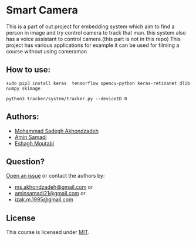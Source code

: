 # Smart Camera
This is a part of out project for embedding system which aim to find a person in image and try control camera to track that man.
this system also has a voice assistant to control camera.(this part is not in this repo)
This project has various applications for example it can be used for filming a course without using cameraman


## How to use:
~~~~
sudo pip3 install keras  tensorflow opencv-python keras-retinanet dlib numpy skimage
~~~~
~~~~
python3 tracker/system/tracker.py --deviceID 0
~~~~

## Authors:
  - [Mohammad Sadegh Akhondzadeh](http://msakhondzadeh.ece.iut.ac.ir)
  - [Amin Samadi](https://github.com/aminsmd)
  - [Eshagh Moutabi](https://github.com/EshaghMoutabi )


## Question?

  [Open an issue](../../issues) or contact the authors by:
  - [ms.akhondzadeh@gmail.com](mailto:ms.akhondzadeh@gmail.com) or
  - [aminsamadi21@gmail.com](aminsamadi21@gmail.com) or
  - [izak.m.1995@gmail.com](izak.m.1995@gmail.com)

  ## License

  This course is licensed under [MIT](LICENSE).
